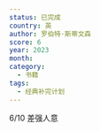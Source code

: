 ```yaml
---
status: 已完成
country: 英
author: 罗伯特·斯蒂文森
score: 6
year: 2023
month:
category:
  - 书籍
tags:
  - 经典补完计划
---
```

6/10 差强人意
